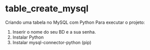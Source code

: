 # table_create_mysql
Criando uma tabela no MySQL com Python
Para executar o projeto:
1. Inserir o nome do seu BD e a sua senha.
2. Instalar Python
3. Instalar mysql-connector-python (pip)
